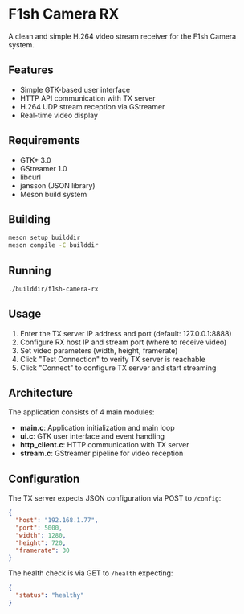 # F1sh Camera RX

A clean and simple H.264 video stream receiver for the F1sh Camera system.

## Features

- Simple GTK-based user interface
- HTTP API communication with TX server
- H.264 UDP stream reception via GStreamer
- Real-time video display

## Requirements

- GTK+ 3.0
- GStreamer 1.0
- libcurl
- jansson (JSON library)
- Meson build system

## Building

```bash
meson setup builddir
meson compile -C builddir
```

## Running

```bash
./builddir/f1sh-camera-rx
```

## Usage

1. Enter the TX server IP address and port (default: 127.0.0.1:8888)
2. Configure RX host IP and stream port (where to receive video)
3. Set video parameters (width, height, framerate)
4. Click "Test Connection" to verify TX server is reachable
5. Click "Connect" to configure TX server and start streaming

## Architecture

The application consists of 4 main modules:

- **main.c**: Application initialization and main loop
- **ui.c**: GTK user interface and event handling  
- **http_client.c**: HTTP communication with TX server
- **stream.c**: GStreamer pipeline for video reception

## Configuration

The TX server expects JSON configuration via POST to `/config`:

```json
{
  "host": "192.168.1.77",
  "port": 5000,
  "width": 1280,
  "height": 720,
  "framerate": 30
}
```

The health check is via GET to `/health` expecting:

```json
{
  "status": "healthy"
}
```
